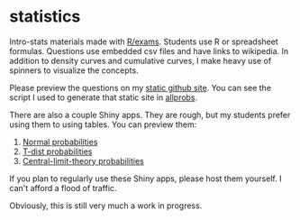 # statistics

Intro-stats materials made with [R/exams](http://www.r-exams.org/). Students use R or spreadsheet formulas. Questions use embedded csv files and have links to wikipedia. In addition to density curves and cumulative curves, I make heavy use of spinners to visualize the concepts.

Please preview the questions on my [static github site](https://ceworley.github.io). You can see the script I used to generate that static site in [allprobs](https://github.com/ceworley/statistics/tree/main/allprobs).

There are also a couple Shiny apps. They are rough, but my students prefer using them to using tables. You can preview them:

1. [Normal probabilities](http://18.191.167.248:3838/nprob/)
2. [T-dist probabilities](http://18.191.167.248:3838/Tprob/)
3. [Central-limit-theory probabilities](http://18.191.167.248:3838/CLTprob/)

If you plan to regularly use these Shiny apps, please host them yourself. I can't afford a flood of traffic. 

Obviously, this is still very much a work in progress.


